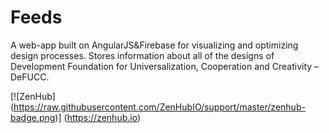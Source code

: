 Feeds
===========

A web-app built on AngularJS&Firebase for visualizing and optimizing design processes. Stores information about all of the designs of Development Foundation for Universalization, Cooperation and Creativity – DeFUCC.

[![ZenHub] (https://raw.githubusercontent.com/ZenHubIO/support/master/zenhub-badge.png)] (https://zenhub.io)
